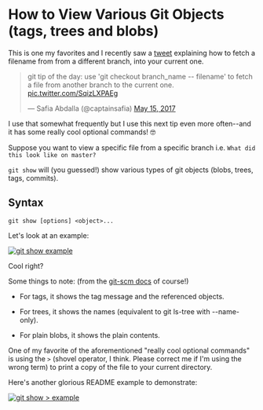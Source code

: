 # How to View Various Git Objects (tags, trees and blobs)

This is one my favorites and I recently saw a [tweet](https://twitter.com/captainsafia/status/864246151767261184) explaining how to fetch a filename
from from a different branch, into your current one.


<blockquote class="twitter-tweet" data-lang="en"><p lang="en" dir="ltr">git tip of the day: use &#39;git checkout branch_name -- filename&#39; to fetch a file from another branch to the current one. <a href="https://t.co/SqizLXPAEg">pic.twitter.com/SqizLXPAEg</a></p>&mdash; Safia Abdalla (@captainsafia) <a href="https://twitter.com/captainsafia/status/864246151767261184">May 15, 2017</a></blockquote>
<script async src="//platform.twitter.com/widgets.js" charset="utf-8"></script>

I use that somewhat frequently but I use this next tip even more often--and it has some really cool optional commands! 🤓

Suppose you want to view a specific file from a specific branch i.e. `What did this look like on master?`

`git show` will (you guessed!) show various types of git objects (blobs, trees, tags, commits).

## Syntax

`git show [options] <object>...`

Let's look at an example:

[![git show example](https://asciinema.org/a/djoh0giawo4gb8rowod1mckk4.png)](https://asciinema.org/a/djoh0giawo4gb8rowod1mckk4)

Cool right?

Some things to note: (from the [git-scm docs](https://git-scm.com/docs) of course!)

* For tags, it shows the tag message and the referenced objects.

* For trees, it shows the names (equivalent to git ls-tree with --name-only).

* For plain blobs, it shows the plain contents.

One of my favorite of the aforementioned "really cool optional commands" is using the `>` (shovel operator, I think. Please correct me if I'm using the wrong term) to print a copy of the file to your current directory.

Here's another glorious README example to demonstrate:

[![git show > example](https://asciinema.org/a/426am73habm4l0qatxh03ycbt.png)](https://asciinema.org/a/426am73habm4l0qatxh03ycbt)




